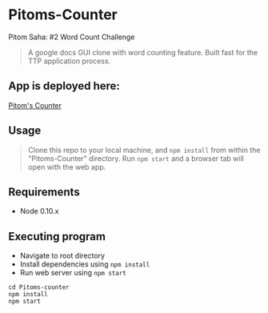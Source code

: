 # Pitoms-Counter

Pitom Saha: #2 Word Count Challenge  
>A google docs GUI clone with word counting feature. Built fast for the TTP application process.  

## App is deployed here:

[Pitom's Counter](https://pitoms-gdoc-counter.herokuapp.com/)

## Usage
> Clone this repo to your local machine, and `npm install` from within the "Pitoms-Counter" directory.
> Run `npm start` and a browser tab will open with the web app.

## Requirements

* Node 0.10.x

## Executing program

* Navigate to root directory
* Install dependencies using `npm install`
* Run web server using `npm start`
```
cd Pitoms-counter
npm install
npm start
```
